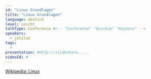 ```yaml
---
id: "Linux Grundlagen"
title: "Linux Grundlagen"
language: deutsch
level: Leicht
talkType: Conference #<-- "Conference" "Quickie" "Keynote" -->
speakers:
  - jotilux
tags:
  - 
presentation: #http://slideshare.....
videoId: #
---
```


[Wikipedia: Linux](https://de.wikipedia.org/wiki/Linux)
